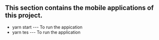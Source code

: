 ## This section contains the mobile applications of this project.

- yarn start   --- To run the appication
- yarn tes     --- To run the application